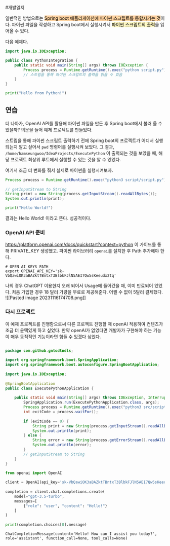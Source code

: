 #개발일지 

일반적인 방법으로는 <mark style="background: #FFB86CA6;">Spring boot 애플리케이션에 파이썬 스크립트를 통합시키는 것</mark>이다. 파이썬 파일을 작성하고 Spring boot에서 실행시켜서 <mark style="background: #FFF3A3A6;">파이썬 스크립트의 출력</mark>을 읽어올 수 있다.

다음 예제다.

```java title:Springboot
import java.io.IOException;

public class PythonIntegration {
    public static void main(String[] args) throws IOException {
        Process process = Runtime.getRuntime().exec("python script.py");
        // 스트림을 통해 파이썬 스크립트의 출력을 읽을 수 있음
    }
}
```

```python
print("Hello from Python!")
```

## 연습
더 나아가, OpenAI API를 활용해 파이썬 파일을 만든 후 Spring boot에서 불러 올 수 있을까? 의문을 들어 예제 프로젝트를 만들었다.

스트림을 통해 파이썬 스크립트 출력하기 전에 Spring boot의 프로젝트가 어디서 실행되는지 알고 싶어서 `pwd` 명령어를 실행시켜 보았다. 그 결과, `/home/hamseungwoo/IdeaProjects/ExecutePython` 이 출력되는 것을 보았을 때, 해당 프로젝트 최상위 루트에서 실행할 수 있는 것을 알 수 있었다.

여기서 조금 더 변화를 줘서 실제로 파이썬을 실행시켜보자.
```java
Process process = Runtime.getRuntime().exec("python3 script/script.py");  
  
// getInputStream to String  
String print = new String(process.getInputStream().readAllBytes());  
System.out.println(print);
```

```python
print("Hello World!")
```

결과는 Hello World! 이라고 뜬다. 성공적이다.

### OpenAI API 준비

https://platform.openai.com/docs/quickstart?context=python 이 가이드를 통해 PRIVATE_KEY 생성했고. 파이썬 라이브러리 `openai`를 설치한 후 Path 추가해야 한다.
```text title:~/.zrcsh
# OPEN AI KEYS PATH
export OPENAI_API_KEY='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'
```

나의 경우 ChatGPT 이용한지 오래 되어서 Usage에 들어갔을 때, 이미 만료되어 있었다. 처음 가입한 경우 18 달러 가량을 무료로 제공해준다. 어쩔 수 없이 5달러 결제했다.
![[Pasted image 20231116174708.png]]

### 다시 프로젝트
이 예제 프로젝트를 진행함으로써 다른 프로젝트 진행할 때 openAI 적용하여 컨텐츠가 조금 더 윤택있게 하고 싶었다. 만약 openAI가 없었다면 개발자가 구현해야 하는 기능이 매우 동적적인 기능이라면 힘들 수 있겠다 싶었다.

```java title:Springboot

package com.github.gntodtndls;  
  
import org.springframework.boot.SpringApplication;  
import org.springframework.boot.autoconfigure.SpringBootApplication;  
  
import java.io.IOException;  
  
@SpringBootApplication  
public class ExecutePythonApplication {  
  
    public static void main(String[] args) throws IOException, InterruptedException {  
        SpringApplication.run(ExecutePythonApplication.class, args);  
        Process process = Runtime.getRuntime().exec("python3 src/script/script.py");  
        int exitCode = process.waitFor();  
  
        if (exitCode == 0) {  
            String print = new String(process.getInputStream().readAllBytes());  
            System.out.println(print);  
        } else {  
            String error = new String(process.getErrorStream().readAllBytes());  
            System.out.println(error);  
        }  
        // getInputStream to String  
    }  
}
```

```python title:python
from openai import OpenAI  
  
client = OpenAI(api_key='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')  
  
completion = client.chat.completions.create(  
    model="gpt-3.5-turbo",  
    messages=[  
        {"role": "user", "content": "Hello!"}  
    ]  
)  
  
print(completion.choices[0].message)
```

```text title:result
ChatCompletionMessage(content='Hello! How can I assist you today?', role='assistant', function_call=None, tool_calls=None)
```

